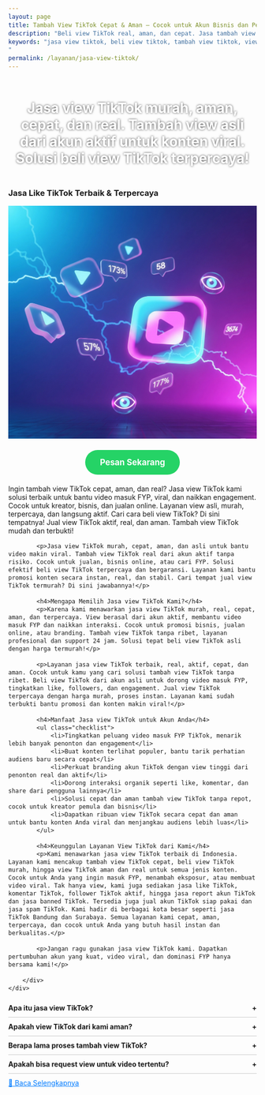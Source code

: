 ```yaml
---
layout: page
title: Tambah View TikTok Cepat & Aman – Cocok untuk Akun Bisnis dan Personal
description: "Beli view TikTok real, aman, dan cepat. Jasa tambah view asli dari akun aktif. Cocok untuk bantu konten viral, naik FYP, dan boost kepercayaan audiens. Solusi terbaik buat konten viral dan trending"
keywords: "jasa view tiktok, beli view tiktok, tambah view tiktok, view tiktok murah, view tiktok asli, view tiktok cepat, view tiktok real, jasa tiktok viral, jasa tiktok murah, beli view aman, jual view tiktok, jasa naik view tiktok, solusi view tiktok, tambah view fyp, jasa fyp tiktok, view tiktok aktif, jasa konten viral, beli view asli tiktok, beli view akun aktif, jasa view tiktok terpercaya, jasa view fyp, beli view indonesia, view tiktok real aktif, jasa fyp murah, jasa view tiktok termurah, tambah view aman, jasa tambah view cepat, jasa promosi tiktok, jasa viral tiktok, jasa view video tiktok
"
permalink: /layanan/jasa-view-tiktok/
---
```


<script type="application/ld+json">
{
  "@context": "https://schema.org",
  "@graph": [
    {
      "@type": "WebSite",
      "@id": "https://auradigital.id/#website",
      "url": "https://auradigital.id/",
      "name": "auradigital.id"
    },
    {
      "@type": "WebPage",
      "@id": "https://auradigital.id/layanan/jasa-view-tiktok/#webpage",
      "url": "https://auradigital.id/layanan/jasa-view-tiktok/",
      "name": "Jasa Like TikTok Aktif Indonesia - Aman & Cepat",
      "isPartOf": {
        "@id": "https://auradigital.id/#website"
      },
      "breadcrumb": {
        "@id": "https://auradigital.id/layanan/jasa-view-tiktok/#breadcrumb"
      },
      "description": "Jasa tambah view TikTok tercepat dan termurah. View asli dari akun aktif, aman, dan berkualitas. Cocok untuk konten branding, viral, dan promosi"
    },
    {
      "@type": "Service",
      "name": "Jasa Like TikTok",
      "serviceType": "Social Media Engagement",
      "provider": {
        "@type": "WebSite",
        "name": "auradigital.id",
        "url": "https://auradigital.id/"
      },
      "areaServed": {
        "@type": "Country",
        "name": "Indonesia"
      },
      "description": "View TikTok aman dan real? Di sini tempatnya! Tambah view cepat dari akun aktif, layanan terpercaya dan harga murah untuk semua jenis akun TikTok"
    },
    {
      "@type": "Product",
      "name": "Like TikTok Aktif",
      "description": "Butuh jasa view TikTok real dan aman? Tambah view asli dari akun aktif dengan harga murah dan layanan cepat. Solusi tepat konten viral FYP",
      "brand": "AuraDigital.id",
      "offers": {
        "@type": "Offer",
        "priceCurrency": "IDR",
        "price": "2000",
        "availability": "https://schema.org/InStock",
        "url": "https://auradigital.id/layanan/jasa-view-tiktok/"
      }
    },
    {
      "@type": "BreadcrumbList",
      "@id": "https://auradigital.id/layanan/jasa-view-tiktok/#breadcrumb",
      "itemListElement": [
        {
          "@type": "ListItem",
          "position": 1,
          "name": "Home",
          "item": "https://auradigital.id/"
        },
        {
          "@type": "ListItem",
          "position": 2,
          "name": "Layanan",
          "item": "https://auradigital.id/layanan/"
        },
        {
          "@type": "ListItem",
          "position": 3,
          "name": "Jasa view TikTok",
          "item": "https://auradigital.id/layanan/jasa-view-tiktok/"
        }
      ]
    },
    {
      "@type": "FAQPage",
      "mainEntity": [
        {
          "@type": "Question",
          "name": "Apakah view TikTok dari layanan ini real?",
          "acceptedAnswer": {
            "@type": "Answer",
            "text": "Ya, layanan kami menyediakan view TikTok aktif dari pengguna Indonesia yang real dan aman."
          }
        },
        {
          "@type": "Question",
          "name": "Berapa lama proses penambahan view?",
          "acceptedAnswer": {
            "@type": "Answer",
            "text": "Proses penambahan view biasanya berlangsung dalam 1-10 menit setelah pembayaran berhasil."
          }
        }
      ]
    }
  ]
}
</script>

<h1 style="text-align: center; color: #fff; text-shadow: 0 0 4px rgba(0,0,0,0.7); padding: 20px 15px;">
    Jasa view TikTok murah, aman, cepat, dan real. Tambah view asli dari akun aktif untuk konten viral. Solusi beli view TikTok terpercaya!
</h1>

<div class="jasa-komentar-tiktok-container">
    <div class="service-card" id="jasa-view-tiktok-card" onclick="toggleService(this)">
        <h3>Jasa Like TikTok Terbaik & Terpercaya</h3>
        <img src="/image/jasa-view-tiktok.webp" alt="Jasa View TikTok" style="max-width:100%; height:auto;" loading="lazy">
        <a href="https://wa.me/62895402343693?text=Halo,%20saya%20tertarik%20dengan%20Jasa%20View%20TikTok.%20Bisa%20info%20lebih%20lanjut?" target="_blank" class="whatsapp-button" style="display: block; width: fit-content; margin: 20px auto; padding: 15px 30px; background-color: #25D366; color: white; text-align: center; text-decoration: none; border-radius: 50px; font-size: 1.2em; font-weight: bold; transition: background-color 0.3s ease;">
            Pesan Sekarang
        </a>
        <div class="service-description">
            <p>Ingin tambah view TikTok cepat, aman, dan real? Jasa view TikTok kami solusi terbaik untuk bantu video masuk FYP, viral, dan naikkan engagement. Cocok untuk kreator, bisnis, dan jualan online. Layanan view asli, murah, terpercaya, dan langsung aktif. Cari cara beli view TikTok? Di sini tempatnya! Jual view TikTok aktif, real, dan aman. Tambah view TikTok mudah dan terbukti!</p>

            <p>Jasa view TikTok murah, cepat, aman, dan asli untuk bantu video makin viral. Tambah view TikTok real dari akun aktif tanpa risiko. Cocok untuk jualan, bisnis online, atau cari FYP. Solusi efektif beli view TikTok terpercaya dan bergaransi. Layanan kami bantu promosi konten secara instan, real, dan stabil. Cari tempat jual view TikTok termurah? Di sini jawabannya!</p>

            <h4>Mengapa Memilih Jasa view TikTok Kami?</h4>
            <p>Karena kami menawarkan jasa view TikTok murah, real, cepat, aman, dan terpercaya. View berasal dari akun aktif, membantu video masuk FYP dan naikkan interaksi. Cocok untuk promosi bisnis, jualan online, atau branding. Tambah view TikTok tanpa ribet, layanan profesional dan support 24 jam. Solusi tepat beli view TikTok asli dengan harga termurah!</p>

            <p>Layanan jasa view TikTok terbaik, real, aktif, cepat, dan aman. Cocok untuk kamu yang cari solusi tambah view TikTok tanpa ribet. Beli view TikTok dari akun asli untuk dorong video masuk FYP, tingkatkan like, followers, dan engagement. Jual view TikTok terpercaya dengan harga murah, proses instan. Layanan kami sudah terbukti bantu promosi dan konten makin viral!</p>

            <h4>Manfaat Jasa view TikTok untuk Akun Anda</h4>
            <ul class="checklist">
                <li>Tingkatkan peluang video masuk FYP TikTok, menarik lebih banyak penonton dan engagement</li>
                <li>Buat konten terlihat populer, bantu tarik perhatian audiens baru secara cepat</li>
                <li>Perkuat branding akun TikTok dengan view tinggi dari penonton real dan aktif</li>
                <li>Dorong interaksi organik seperti like, komentar, dan share dari pengguna lainnya</li>
                <li>Solusi cepat dan aman tambah view TikTok tanpa repot, cocok untuk kreator pemula dan bisnis</li>
                <li>Dapatkan ribuan view TikTok secara cepat dan aman untuk bantu konten Anda viral dan menjangkau audiens lebih luas</li>
            </ul>

            <h4>Keunggulan Layanan View TikTok dari Kami</h4>
            <p>Kami menawarkan jasa view TikTok terbaik di Indonesia. Layanan kami mencakup tambah view TikTok cepat, beli view TikTok murah, hingga view TikTok aman dan real untuk semua jenis konten. Cocok untuk Anda yang ingin masuk FYP, menambah eksposur, atau membuat video viral. Tak hanya view, kami juga sediakan jasa like TikTok, komentar TikTok, follower TikTok aktif, hingga jasa report akun TikTok dan jasa banned TikTok. Tersedia juga jual akun TikTok siap pakai dan jasa spam TikTok. Kami hadir di berbagai kota besar seperti jasa TikTok Bandung dan Surabaya. Semua layanan kami cepat, aman, terpercaya, dan cocok untuk Anda yang butuh hasil instan dan berkualitas.</p>

            <p>Jangan ragu gunakan jasa view TikTok kami. Dapatkan pertumbuhan akun yang kuat, video viral, dan dominasi FYP hanya bersama kami!</p>

        </div>
    </div>
</div>

<style>
  .accordion-item {
    border-bottom: 1px solid #ccc;
    padding: 10px 0;
  }
  .accordion-title {
    cursor: pointer;
    font-weight: bold;
    position: relative;
  }
  .accordion-title::after {
    content: '+';
    position: absolute;
    right: 0;
  }
  .accordion-title.active::after {
    content: '-';
  }
  .accordion-content {
    display: none;
    padding: 10px 0;
  }
  .accordion-content.show {
    display: block;
  }
</style>

<div class="accordion">

  <div class="accordion-item">
    <div class="accordion-title">Apa itu jasa view TikTok?</div>
    <div class="accordion-content">
      Jasa view TikTok adalah layanan untuk menambah jumlah tayangan video TikTok Anda agar lebih cepat viral dan berpotensi masuk FYP.
    </div>
  </div>

  <div class="accordion-item">
    <div class="accordion-title">Apakah view TikTok dari kami aman?</div>
    <div class="accordion-content">
      Ya, layanan kami aman dan tidak melanggar kebijakan TikTok. View berasal dari akun aktif dan tidak menyebabkan banned.
    </div>
  </div>

  <div class="accordion-item">
    <div class="accordion-title">Berapa lama proses tambah view TikTok?</div>
    <div class="accordion-content">
      Proses biasanya cepat, mulai dari beberapa menit hingga maksimal 24 jam tergantung jumlah view yang Anda pesan.
    </div>
  </div>

  <div class="accordion-item">
    <div class="accordion-title">Apakah bisa request view untuk video tertentu?</div>
    <div class="accordion-content">
      Tentu bisa. Anda hanya perlu mengirimkan link video TikTok yang ingin ditambah view-nya saat memesan layanan.
    </div>
  </div>

</div>

<script>
  const titles = document.querySelectorAll(".accordion-title");
  titles.forEach(title => {
    title.addEventListener("click", () => {
      const content = title.nextElementSibling;
      title.classList.toggle("active");
      content.classList.toggle("show");
    });
  });
</script>


<style>
  .hidden-content { display: none; margin-top: 10px; }
  .toggle-btn { cursor: pointer; color: #007bff; text-decoration: underline; margin-top: 10px; display: inline-block; }
</style>

<div class="toggle-btn" onclick="toggleHidden()">📌 Baca Selengkapnya</div>
<div id="hiddenContent" class="hidden-content">
  <li>Jasa view TikTok murah dan real untuk bikin video Anda viral cepat di FYP, view aktif dari akun Indonesia terpercaya.</li>
  <li>Tambah view TikTok cepat dan aman tanpa bot, pasang view real untuk konten jualan, brand, atau personal.</li>
  <li>Beli view TikTok terpercaya, view murah dan stabil, bantu tingkatkan engagement dan jangkauan video Anda.</li>
  <li>Solusi view TikTok real dan asli, cocok untuk bantu exposure video bisnis atau edukasi agar mudah ditemukan.</li>
  <li>Jual view TikTok dari akun nyata, real & cepat, supaya video Anda tampil kredibel dan menarik penonton baru.</li>
  <li>View TikTok aktif dan organik, bantu naikkan like, komentar, dan share otomatis sesuai algoritma FYP.</li>
  <li>View TikTok aman dan cepat masuk, cocok untuk konten promosi, tutorial, dan hiburan agar makin populer.</li>
  <li>Cari view TikTok real untuk brand atau personal? Layanan ini murah, garansi, dan hasilnya stabil.</li>
  <li>Layanan view TikTok termurah dan asli, solusi bagi kreator yang butuh exposure cepat dan efektif.</li>
  <li>Jasa view TikTok berkualitas, real, dan langsung aktif untuk boost visibilitas akun Anda.</li>
  <li>Tambah view TikTok gratis ribet? Gunakan paket view murah kami dari akun real dan aman.</li>
  <li>Solusi cepat naikkan view TikTok real bagi akun bisnis, shop, dan influencer pemula.</li>
  <li>View TikTok murah dan terpercaya, tanpa login, cukup kirimkan link dan proses instan.</li>
  <li>Menambah view TikTok real untuk konten viral kini mudah dengan jasa aman dan tanpa risiko.</li>
  <li>Beli view TikTok cepat dan murah, real dari pengguna aktif, bantu video tembus explore.</li>
  <li>View TikTok stabil dari akun asli, cocok untuk campaign promosi atau branding bisnis Anda.</li>
  <li>Jasa view TikTok real & berkualitas, membantu video Anda cepat dikenal dan dipercaya audiens.</li>
  <li>Tambah view TikTok aman dan terpercaya, tanpa bot, tepat untuk video edukasi dan testimonial.</li>
  <li>View TikTok murah & cepat, cocok untuk konten daily, challenge, dan trend tanpa takut banned.</li>
  <li>Layanan view TikTok asli dari akun aktif, bantu akun Anda tampil profesional dan viral.</li>
  <li>View TikTok real dan aktif, solusi bagi konten jualan, review produk, dan testimoni organik.</li>
  <li>Promo view TikTok murah, real, dan aman, pas untuk campaign launch produk baru.</li>
  <li>View TikTok cepat masuk dari akun real, cocok untuk TikTok shop dan brand awareness.</li>
  <li>Jasa view TikTok asli & murah, mendukung strategi hashtag dan optimasi FYP.</li>
  <li>Tambah view TikTok otomatis, real, dan aman untuk boost algoritma dan engagement tinggi.</li>
  <li>Beli view TikTok murah dari layanan terpercaya, membantu konten Anda makin diperhatikan.</li>
  <li>View TikTok real dan aktif, sangat cocok untuk menyorot konten kreatif dan edukatif Anda.</li>
  <li>Layanan view TikTok termurah dan real, cocok untuk kreator pemula dan usaha kecil.</li>
  <li>View TikTok real, aman, dan stabil, bantu video Anda mendapatkan exposure maksimal.</li>
  <li>Jasa view TikTok terpercaya, real, dan cepat, solusi efektif untuk naik FYP dan viral.</li>
</ul>
</div>

<script>
  function toggleHidden() {
    var content = document.getElementById("hiddenContent");
    var button = document.querySelector(".toggle-btn");
    if (content.style.display === "none") {
      content.style.display = "block";
      button.textContent = "📌 Tutup Selengkapnya";
    } else {
      content.style.display = "none";
      button.textContent = "📌 Baca Selengkapnya";
    }
  }
</script>
